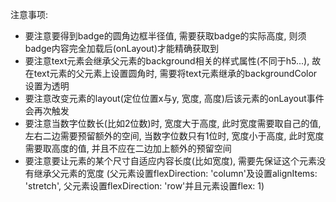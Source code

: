 
注意事项:
* 要注意要得到badge的圆角边框半径值, 需要获取badge的实际高度, 则须badge内容完全加载后(onLayout)才能精确获取到
* 要注意text元素会继承父元素的background相关的样式属性(不同于h5...),
故在text元素的父元素上设置圆角时, 需要将text元素继承的backgroundColor设置为透明
* 要注意改变元素的layout(定位位置x与y, 宽度, 高度)后该元素的onLayout事件会再次触发
* 要注意当数字位数长(比如2位数)时, 宽度大于高度, 此时宽度需要取自己的值, 左右二边需要预留额外的空间,
当数字位数只有1位时, 宽度小于高度, 此时宽度需要取高度的值, 并且不应在二边加上额外的预留空间
* 要注意要让元素的某个尺寸自适应内容长度(比如宽度), 需要先保证这个元素没有继承父元素的宽度
(父元素设置flexDirection: 'column'及设置alignItems: 'stretch', 父元素设置flexDirection: 'row'并且元素设置flex: 1)
